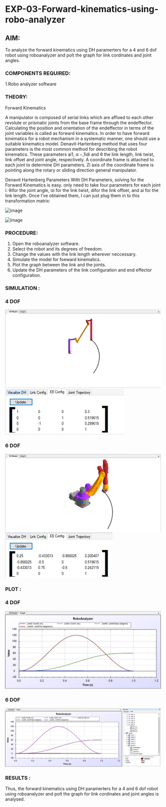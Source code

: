 # EXP-03-Forward-kinematics-using-robo-analyzer

## AIM: 
To analyze the forward kinematics using DH paramerters for a 4 and 6 dof robot using roboanalyzer and polt the graph for link cordinates and joint angles.
### COMPONENTS REQUIRED:
1.Robo analyzer software  


### THEORY: 
  
Forward Kinematics

A manipulator is composed of serial links which are affixed to each other revolute or prismatic joints from the base frame through the endeffector. 
Calculating the position and orientation of the endeffector in terms of the joint variables is called as forward kinematics. 
In order to have forward kinematics for a robot mechanism in a systematic manner, one should use a suitable kinematics model. 
Denavit-Hartenberg method that uses four parameters is the most common method for describing the robot kinematics. 
These parameters ai1, α −,1idi and θ the link length, link twist, link offset and joint angle, respectively. 
A coordinate frame is attached to each joint to determine DH parameters. Zi axis of the coordinate frame is pointing along the rotary or sliding direction general manipulator.

Denavit Hartenberg Parameters
With DH Parameters, solving for the Forward Kinematics is easy.  only need to take four parameters for each joint 
i: θifor the joint angle, 
αi for the link twist, 
difor the link offset, and 
ai for the link length. Once I’ve obtained them, I can just plug them in to this transformation matrix:


![image](https://user-images.githubusercontent.com/36288975/170172719-ed7befc9-2894-4344-bfd5-be831bb05308.png)

 ![image](https://user-images.githubusercontent.com/36288975/170172766-b8aeb788-7fd7-4de7-b340-f04656707ebd.png)

 

### PROCEDURE:
1. Open the roboanalyzer software.
2. Select the robot and its degrees of freedom.
3. Change the values with the link length wherever neccessary.
4. Simulate the model for foeward kinematics.
5. Plot the graph between the link and the joints.
6. Update the DH parameters of the link configuration and end effector configuration.




### SIMULATION :
### 4 DOF
![git](4%20DOF%20WORKSPACE.jpg)
![git](4%20DOF%20EE%20CODING.jpg) 
### 6 DOF
![git](6%20DOF%20WORKSPACE.jpg)
![git](6%20DOF%20EECODING.jpg)
 
 
### PLOT :
### 4 DOF
![git](4%20DOF%20graph.jpg)
### 6 DOF
![git](6%20DOF%20GRAPH.jpg)
 
 
### RESULTS :  
Thus, the forward kinematics using DH paramerters for a 4 and 6 dof robot using roboanalyzer and polt the graph for link cordinates and joint angles is analysed.
